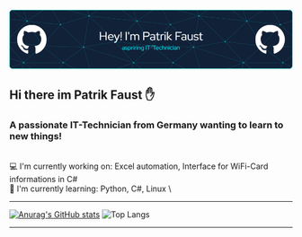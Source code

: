 ![Header](./p-faust_header.png)
## Hi there im Patrik Faust ✋
### A passionate IT-Technician from Germany wanting to learn to new things! 

 \
💻 I'm currently working on: Excel automation, Interface for WiFi-Card informations in C#\
🧠 I'm currently learning: Python, C#, Linux
\
___
[![Anurag's GitHub stats](https://github-readme-stats.vercel.app/api?username=p-faust&show_icons=true&theme=algolia)](https://github.com/anuraghazra/github-readme-stats) ![Top Langs](https://github-readme-stats.vercel.app/api/top-langs/?username=p-faust&layout=donut&theme=algolia)
___

<!--
**P-Faust/P-Faust** is a ✨ _special_ ✨ repository because its `README.md` (this file) appears on your GitHub profile.

Here are some ideas to get you started:

- 🔭 I’m currently working on ...
- 🌱 I’m currently learning ...
- 👯 I’m looking to collaborate on ...
- 🤔 I’m looking for help with ...
- 💬 Ask me about ...
- 📫 How to reach me: ...
- 😄 Pronouns: ...
- ⚡ Fun fact: ...
-->
